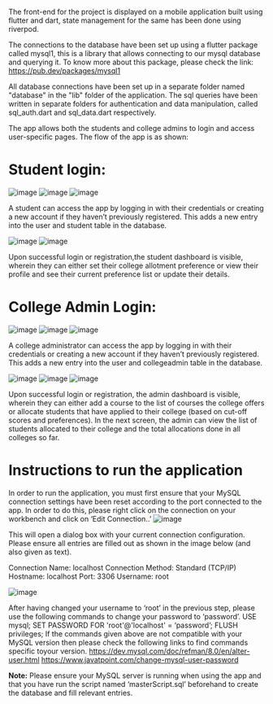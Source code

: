 The front-end for the project is displayed on a mobile application built using flutter and dart,
state management for the same has been done using riverpod.

The connections to the database have been set up using a flutter package called mysql1, this is
a library that allows connecting to our mysql database and querying it. To know more about this
package, please check the link: https://pub.dev/packages/mysql1

All database connections have been set up in a separate folder named "database" in the "lib"
folder of the application. The sql queries have been written in separate folders for authentication
and data manipulation, called sql_auth.dart and sql_data.dart respectively.

The app allows both the students and college admins to login and access user-specific pages.
The flow of the app is as shown:

# Student login:
<!-- <img src="https://github.com/favicon.ico](https://github.com/ai-r-ia/College_Allotment_System/assets/87983584/ac64be85-06e9-4d62-bb86-17151b161652" width="48"/> -->
![image](https://github.com/ai-r-ia/College_Allotment_System/assets/87983584/ac64be85-06e9-4d62-bb86-17151b161652)
![image](https://github.com/ai-r-ia/College_Allotment_System/assets/87983584/0ef499bc-c563-486e-93a7-8f1f7a048c21)
![image](https://github.com/ai-r-ia/College_Allotment_System/assets/87983584/a657c7a7-1a04-418e-8db1-8047add96ff3)

A student can access the app by logging in with their credentials or creating a new account if
they haven’t previously registered. This adds a new entry into the user and student table in the
database.

![image](https://github.com/ai-r-ia/College_Allotment_System/assets/87983584/258e4156-4890-494e-a47c-0c1659eb5205)
![image](https://github.com/ai-r-ia/College_Allotment_System/assets/87983584/43c028e7-abb9-44a6-ac5a-0cc364361897)

Upon successful login or registration,the student dashboard is visible, wherein they can either
set their college allotment preference or view their profile and see their current preference list or
update their details.

# College Admin Login:
![image](https://github.com/ai-r-ia/College_Allotment_System/assets/87983584/63c4b63b-242a-4185-b1fb-f15ed3d26890)
![image](https://github.com/ai-r-ia/College_Allotment_System/assets/87983584/8fdeb8e9-2f90-44ae-b166-8c8d09edbf15)
![image](https://github.com/ai-r-ia/College_Allotment_System/assets/87983584/8bb31b74-33d2-4bd3-bd48-e9be7e400072)

A college administrator can access the app by logging in with their credentials or creating a new
account if they haven’t previously registered. This adds a new entry into the user and
collegeadmin table in the database.

![image](https://github.com/ai-r-ia/College_Allotment_System/assets/87983584/0d9b69cb-77d3-4b4e-aa67-f1d2fe7159dc)
![image](https://github.com/ai-r-ia/College_Allotment_System/assets/87983584/336869c4-f413-4ca3-96b9-f0888b24fb82)
![image](https://github.com/ai-r-ia/College_Allotment_System/assets/87983584/f88ba5c6-e142-468d-b98f-c41c1f7f4cd9)

Upon successful login or registration, the admin dashboard is visible, wherein they can either
add a course to the list of courses the college offers or allocate students that have applied to
their college (based on cut-off scores and preferences). In the next screen, the admin can view
the list of students allocated to their college and the total allocations done in all colleges so far.



# Instructions to run the application
In order to run the application, you must first ensure that your MySQL connection settings have
been reset according to the port connected to the app. In order to do this, please right click on
the connection on your workbench and click on ‘Edit Connection..’
![image](https://github.com/ai-r-ia/College_Allotment_System/assets/87983584/e984d9c9-d275-40a8-be4f-1db2a05dd6dd)

This will open a dialog box with your current connection configuration. Please ensure all entries
are filled out as shown in the image below (and also given as text).

Connection Name: localhost
Connection Method: Standard (TCP/IP)
Hostname: localhost
Port: 3306
Username: root

![image](https://github.com/ai-r-ia/College_Allotment_System/assets/87983584/feef4d0a-0c1e-49ca-83c2-0b36a045e1bb)

After having changed your username to ‘root’ in the previous step, please use the following
commands to change your password to ‘password’.
USE mysql;
SET PASSWORD FOR 'root'@'localhost' = ‘password’;
FLUSH privileges;
If the commands given above are not compatible with your MySQL version then please check
the following links to find commands specific toyour version.
https://dev.mysql.com/doc/refman/8.0/en/alter-user.html
https://www.javatpoint.com/change-mysql-user-password

**Note:** Please ensure your MySQL server is running when using the app and that you have run the script named ‘masterScript.sql’ beforehand to create the database and fill relevant entries.
